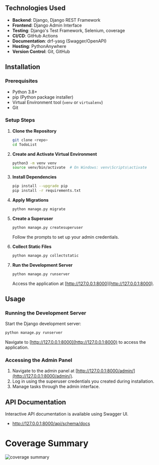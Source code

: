 ## Technologies Used

- **Backend**: Django, Django REST Framework
- **Frontend**: Django Admin Interface
- **Testing**: Django's Test Framework, Selenium, coverage
- **CI/CD**: GitHub Actions
- **Documentation**: drf-yasg (Swagger/OpenAPI)
- **Hosting**: PythonAnywhere
- **Version Control**: Git, GitHub

## Installation

### Prerequisites

- Python 3.8+
- pip (Python package installer)
- Virtual Environment tool (`venv` or `virtualenv`)
- Git

### Setup Steps

1. **Clone the Repository**

   ```bash
   git clone <repo>
   cd TodoList
   ```

2. **Create and Activate Virtual Environment**

   ```bash
   python3 -m venv venv
   source venv/bin/activate  # On Windows: venv\Scripts\activate
   ```

3. **Install Dependencies**

   ```bash
   pip install --upgrade pip
   pip install -r requirements.txt
   ```

4. **Apply Migrations**

   ```bash
   python manage.py migrate
   ```

5. **Create a Superuser**

   ```bash
   python manage.py createsuperuser
   ```

   Follow the prompts to set up your admin credentials.

6. **Collect Static Files**

   ```bash
   python manage.py collectstatic
   ```

7. **Run the Development Server**

   ```bash
   python manage.py runserver
   ```

   Access the application at [http://127.0.0.1:8000](http://127.0.0.1:8000).

## Usage

### Running the Development Server

Start the Django development server:

```bash
python manage.py runserver
```

Navigate to [http://127.0.0.1:8000](http://127.0.0.1:8000) to access the application.

### Accessing the Admin Panel

1. Navigate to the admin panel at [http://127.0.0.1:8000/admin/](http://127.0.0.1:8000/admin/).
2. Log in using the superuser credentials you created during installation.
3. Manage tasks through the admin interface.

## API Documentation

Interactive API documentation is available using Swagger UI.

- http://127.0.0.1:8000/api/schema/docs

# Coverage Summary

![coverage summary](https://github.com/user-attachments/assets/ef21016d-c5ba-42ea-a810-ce2aa26143d7)
